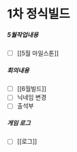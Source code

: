 
# 1차 정식빌드

##### 5월작업내용
- [ ] [[5월 마일스톤]]


##### 회의내용 
- [ ] [[6월빌드]]
- [ ] 닉네임 변경
- [ ] 출석부
##### 게임 로그
- [ ] [[로그]]

